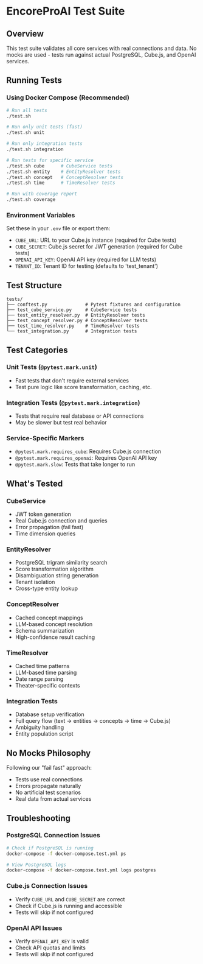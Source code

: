 # EncoreProAI Test Suite

## Overview

This test suite validates all core services with real connections and data. No mocks are used - tests run against actual PostgreSQL, Cube.js, and OpenAI services.

## Running Tests

### Using Docker Compose (Recommended)

```bash
# Run all tests
./test.sh

# Run only unit tests (fast)
./test.sh unit

# Run only integration tests
./test.sh integration

# Run tests for specific service
./test.sh cube      # CubeService tests
./test.sh entity    # EntityResolver tests
./test.sh concept   # ConceptResolver tests
./test.sh time      # TimeResolver tests

# Run with coverage report
./test.sh coverage
```

### Environment Variables

Set these in your `.env` file or export them:

- `CUBE_URL`: URL to your Cube.js instance (required for Cube tests)
- `CUBE_SECRET`: Cube.js secret for JWT generation (required for Cube tests)
- `OPENAI_API_KEY`: OpenAI API key (required for LLM tests)
- `TENANT_ID`: Tenant ID for testing (defaults to 'test_tenant')

## Test Structure

```
tests/
├── conftest.py              # Pytest fixtures and configuration
├── test_cube_service.py     # CubeService tests
├── test_entity_resolver.py  # EntityResolver tests
├── test_concept_resolver.py # ConceptResolver tests
├── test_time_resolver.py    # TimeResolver tests
└── test_integration.py      # Integration tests
```

## Test Categories

### Unit Tests (`@pytest.mark.unit`)
- Fast tests that don't require external services
- Test pure logic like score transformation, caching, etc.

### Integration Tests (`@pytest.mark.integration`)
- Tests that require real database or API connections
- May be slower but test real behavior

### Service-Specific Markers
- `@pytest.mark.requires_cube`: Requires Cube.js connection
- `@pytest.mark.requires_openai`: Requires OpenAI API key
- `@pytest.mark.slow`: Tests that take longer to run

## What's Tested

### CubeService
- JWT token generation
- Real Cube.js connection and queries
- Error propagation (fail fast)
- Time dimension queries

### EntityResolver
- PostgreSQL trigram similarity search
- Score transformation algorithm
- Disambiguation string generation
- Tenant isolation
- Cross-type entity lookup

### ConceptResolver
- Cached concept mappings
- LLM-based concept resolution
- Schema summarization
- High-confidence result caching

### TimeResolver
- Cached time patterns
- LLM-based time parsing
- Date range parsing
- Theater-specific contexts

### Integration Tests
- Database setup verification
- Full query flow (text → entities → concepts → time → Cube.js)
- Ambiguity handling
- Entity population script

## No Mocks Philosophy

Following our "fail fast" approach:
- Tests use real connections
- Errors propagate naturally
- No artificial test scenarios
- Real data from actual services

## Troubleshooting

### PostgreSQL Connection Issues
```bash
# Check if PostgreSQL is running
docker-compose -f docker-compose.test.yml ps

# View PostgreSQL logs
docker-compose -f docker-compose.test.yml logs postgres
```

### Cube.js Connection Issues
- Verify `CUBE_URL` and `CUBE_SECRET` are correct
- Check if Cube.js is running and accessible
- Tests will skip if not configured

### OpenAI API Issues
- Verify `OPENAI_API_KEY` is valid
- Check API quotas and limits
- Tests will skip if not configured